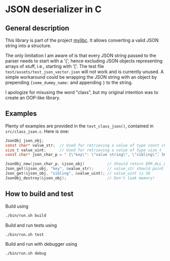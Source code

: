 # JSON deserializer in C 
## General description

This library is part of the project [mylibc](https://github.com/antonioastorino/mylibc).
It allows converting a valid JSON string into a structure.

The only limitation I am aware of is that every JSON string passed to the parser needs to start with a '{', hence excluding JSON objects representing arrays of stuff, i.e., starting with '['.
The test file `test/assets/test_json_vector.json` will not work and is currently unused.
A simple workaround could be wrapping the JSON string with an object by prepending `{some_dummy_name:` and appending `}` to the string.

I apologize for misusing the word "class", but my original intention was to create an OOP-like library.

## Examples
Plenty of examples are provided in the `test_class_json()`, contained in `src/class_json.c`.
Here is one:

```c
JsonObj json_obj;
const char* value_str;  // Used for retrieving a value of type const char*
size_t value_uint;      // Used for retrieving a value of type size_t
const char* json_char_p = " {\"key\": \"value string\", \"sibling\": 56}";

JsonObj_new(json_char_p, &json_obj)          // Should return ERR_ALL_GOOD;
Json_get(&json_obj, "key", &value_str);      // value_str should point to "value string"
Json_get(&json_obj, "sibling", &value_uint); // value_uint is 56
JsonObj_destroy(&json_obj);                  // Don't leak memory!
```

## How to build and test

Build using
```bash
./bin/run.sh build 
```

Build and run tests using
```bash
./bin/run.sh test
```

Build and run with debugger using 
```bash
./bin/run.sh debug
```

